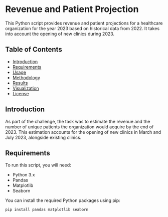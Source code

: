 # Revenue and Patient Projection

This Python script provides revenue and patient projections for a healthcare organization for the year 2023 based on historical data from 2022. It takes into account the opening of new clinics during 2023.

## Table of Contents

- [Introduction](#introduction)
- [Requirements](#requirements)
- [Usage](#usage)
- [Methodology](#methodology)
- [Results](#results)
- [Visualization](#visualization)
- [License](#license)

## Introduction

As part of the challenge, the task was to estimate the revenue and the number of unique patients the organization would acquire by the end of 2023. This estimation accounts for the opening of new clinics in March and July 2023, alongside existing clinics.

## Requirements

To run this script, you will need:

- Python 3.x
- Pandas
- Matplotlib
- Seaborn

You can install the required Python packages using pip:

```bash
pip install pandas matplotlib seaborn
